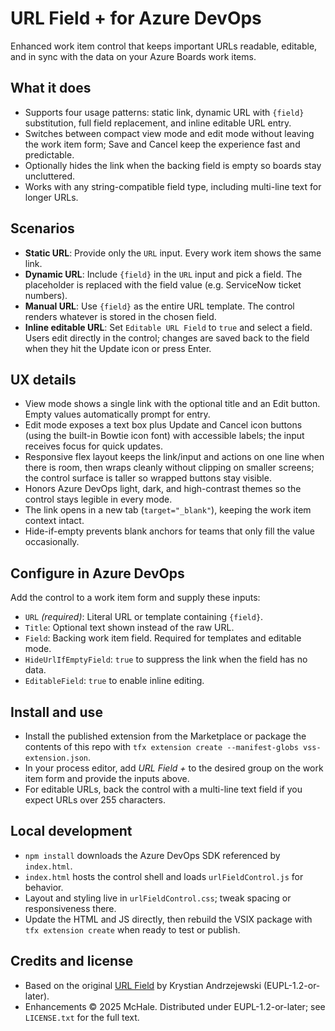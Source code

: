 # URL Field + for Azure DevOps

Enhanced work item control that keeps important URLs readable, editable, and in sync with the data on your Azure Boards work items.

## What it does
- Supports four usage patterns: static link, dynamic URL with `{field}` substitution, full field replacement, and inline editable URL entry.
- Switches between compact view mode and edit mode without leaving the work item form; Save and Cancel keep the experience fast and predictable.
- Optionally hides the link when the backing field is empty so boards stay uncluttered.
- Works with any string-compatible field type, including multi-line text for longer URLs.

## Scenarios
- **Static URL**: Provide only the `URL` input. Every work item shows the same link.
- **Dynamic URL**: Include `{field}` in the `URL` input and pick a field. The placeholder is replaced with the field value (e.g. ServiceNow ticket numbers).
- **Manual URL**: Use `{field}` as the entire URL template. The control renders whatever is stored in the chosen field.
- **Inline editable URL**: Set `Editable URL Field` to `true` and select a field. Users edit directly in the control; changes are saved back to the field when they hit the Update icon or press Enter.

## UX details
- View mode shows a single link with the optional title and an Edit button. Empty values automatically prompt for entry.
- Edit mode exposes a text box plus Update and Cancel icon buttons (using the built-in Bowtie icon font) with accessible labels; the input receives focus for quick updates.
- Responsive flex layout keeps the link/input and actions on one line when there is room, then wraps cleanly without clipping on smaller screens; the control surface is taller so wrapped buttons stay visible.
- Honors Azure DevOps light, dark, and high-contrast themes so the control stays legible in every mode.
- The link opens in a new tab (`target="_blank"`), keeping the work item context intact.
- Hide-if-empty prevents blank anchors for teams that only fill the value occasionally.

## Configure in Azure DevOps
Add the control to a work item form and supply these inputs:
- `URL` *(required)*: Literal URL or template containing `{field}`.
- `Title`: Optional text shown instead of the raw URL.
- `Field`: Backing work item field. Required for templates and editable mode.
- `HideUrlIfEmptyField`: `true` to suppress the link when the field has no data.
- `EditableField`: `true` to enable inline editing.

## Install and use
- Install the published extension from the Marketplace or package the contents of this repo with `tfx extension create --manifest-globs vss-extension.json`.
- In your process editor, add *URL Field +* to the desired group on the work item form and provide the inputs above.
- For editable URLs, back the control with a multi-line text field if you expect URLs over 255 characters.

## Local development
- `npm install` downloads the Azure DevOps SDK referenced by `index.html`.
- `index.html` hosts the control shell and loads `urlFieldControl.js` for behavior.
- Layout and styling live in `urlFieldControl.css`; tweak spacing or responsiveness there.
- Update the HTML and JS directly, then rebuild the VSIX package with `tfx extension create` when ready to test or publish.

## Credits and license
- Based on the original [URL Field](https://github.com/krypu/azure-devops-extension-url-field) by Krystian Andrzejewski (EUPL-1.2-or-later).
- Enhancements © 2025 McHale. Distributed under EUPL-1.2-or-later; see `LICENSE.txt` for the full text.
